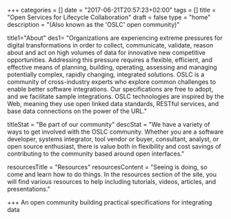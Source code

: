 +++
categories = []
date = "2017-06-21T20:57:23+02:00"
tags = []
title = "Open Services for Lifecycle Collaboration"
draft = false
type = "home"
description = "(Also known as the 'OSLC' open community)"

title1="About"
des1= "Organizations are experiencing extreme pressures for digital transformations in order to collect, communicate, validate, reason about and act on high volumes of data for innovative new competitive opportunities. Addressing this pressure requires a flexible, efficient, and effective means of planning, building, operating, assessing and managing potentially complex, rapidly changing, integrated solutions. OSLC is a community of cross-industry experts who explore common challenges to enable better software integrations. Our specifications are free to adopt, and we facilitate sample integrations. OSLC technologies are inspired by the Web, meaning they use open linked data standards, RESTful services, and base data connections on the power of the URL."

titleStat = "Be part of our community"
descStat = "We have a variety of ways to get involved with the OSLC community. Whether you are a software developer, systems integrator, tool vendor or buyer, consultant, analyst, or open source enthusiast, there is value both in flexibility and cost savings of contributing to the community based around open interfaces."

resourcesTitle = "Resources"
resourcesContent = "Seeing is doing, so come and learn how to do things. In the resources section of the site, you will find various resources to help including tutorials, videos, articles, and presentations."



+++
An open community building practical specifications for integrating data
